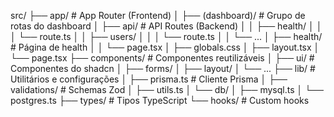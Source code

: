 src/
├── app/                     # App Router (Frontend)
│   ├── (dashboard)/         # Grupo de rotas do dashboard
│   ├── api/                 # API Routes (Backend)
│   │   ├── health/
│   │   │   └── route.ts
│   │   ├── users/
│   │   │   └── route.ts
│   │   └── ...
│   ├── health/              # Página de health
│   │   └── page.tsx
│   ├── globals.css
│   ├── layout.tsx
│   └── page.tsx
├── components/              # Componentes reutilizáveis
│   ├── ui/                  # Componentes do shadcn
│   ├── forms/
│   ├── layout/
│   └── ...
├── lib/                     # Utilitários e configurações
│   ├── prisma.ts           # Cliente Prisma
│   ├── validations/         # Schemas Zod
│   ├── utils.ts
│   └── db/
│       ├── mysql.ts
│       └── postgres.ts
├── types/                   # Tipos TypeScript
└── hooks/                   # Custom hooks